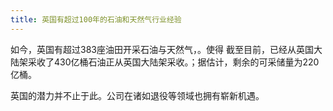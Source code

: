 ```yaml
---
title: 英国有超过100年的石油和天然气行业经验
---
```


如今，英国有超过383座油田开采石油与天然气，。使得 截至目前，已经从英国大陆架采收了430亿桶石油正从英国大陆架采收。；据估计，剩余的可采储量为220亿桶。 

英国的潜力并不止于此。公司在诸如退役等领域也拥有崭新机遇。 

